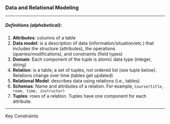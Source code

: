 ### Data and Relational Modeling
----

##### Definitions (alphebetical):

1. __Attributes__: columns of a table 
1. __Data model__: is a description of data (information/situation/etc.) that includes the structure (attributes), the operations (queries/modifications), and constraints (field types)
1. __Domain__: Each component of the tuple is atomic data type (integer, string)
1. __Relation__: is a table; a set of tuples, not ordered list (see tuple below).  Relations change over time (tables get updated)
1. __Relational Model__: describes data using relations (i.e., tables)
1. __Schemas__: Name and attributes of a relation.  For example, `Course(title, room, time, instructor)`
1. __Tuples__: rows of a relation.  Tuples have one component for each attribute.

---
Key Constraints


